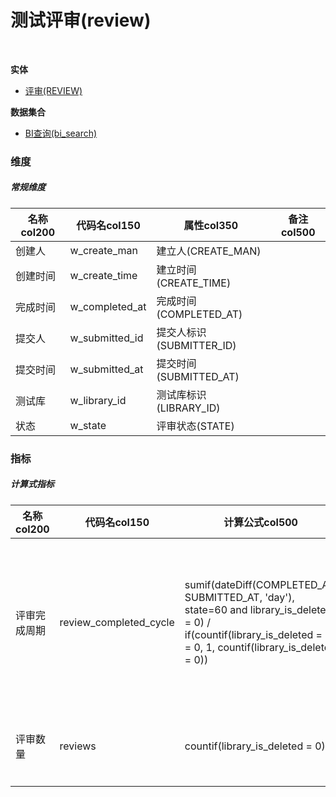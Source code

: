 # 测试评审(review)  <!-- {docsify-ignore-all} -->


<br>
<p class="panel-title"><b>实体</b></p>

* [评审(REVIEW)](module/TestMgmt/review)



<p class="panel-title"><b>数据集合</b></p>

* [BI查询(bi_search)](module/TestMgmt/review/dataset/bi_search)

### 维度
##### 常规维度
|    名称col200   | 代码名col150      | 属性col350    |  备注col500  |
| --------  |------------| -----   |  --------|
|创建人|w_create_man|建立人(CREATE_MAN)||
|创建时间|w_create_time|建立时间(CREATE_TIME)||
|完成时间|w_completed_at|完成时间(COMPLETED_AT)||
|提交人|w_submitted_id|提交人标识(SUBMITTER_ID)||
|提交时间|w_submitted_at|提交时间(SUBMITTED_AT)||
|测试库|w_library_id|测试库标识(LIBRARY_ID)||
|状态|w_state|评审状态(STATE)||

### 指标
##### 计算式指标
|    名称col200   | 代码名col150  |  计算公式col500   |  备注col500  |
| --------  |------------| -----   |  --------|
|评审完成周期|review_completed_cycle|sumif(dateDiff(COMPLETED_AT, SUBMITTED_AT, 'day'), state=60 and library_is_deleted = 0) / if(countif(library_is_deleted = 0) = 0, 1, countif(library_is_deleted = 0))|统计评审计划下从开始到评审完成的耗时，反映测试团队的评审效率。|
|评审数量|reviews|countif(library_is_deleted = 0)|统计不同维度下用例评审的数量。|

<script>
 const { createApp } = Vue
  createApp({
    data() {
      return {
      }
    },
    methods: {
    }
  }).use(ElementPlus).mount('#app')
</script>